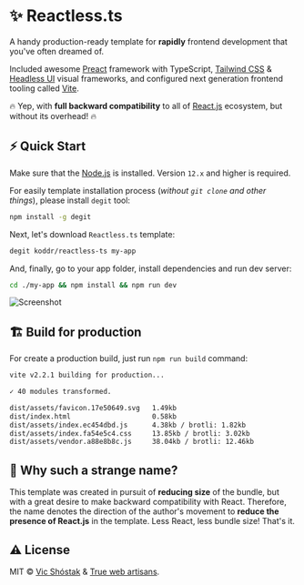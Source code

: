 # ✨ Reactless.ts

A handy production-ready template for **rapidly** frontend development that you've often dreamed of. 

Included awesome [Preact](https://preactjs.com/) framework with TypeScript, [Tailwind CSS](https://tailwindcss.com/) & [Headless UI](https://headlessui.dev/) visual frameworks, and configured next generation frontend tooling called [Vite](https://vitejs.dev/). 

🔥 Yep, with **full backward compatibility** to all of [React.js](https://reactjs.org/) ecosystem, but without its overhead! 🔥

## ⚡️ Quick Start

Make sure that the [Node.js](https://nodejs.org/en/) is installed. Version `12.x` and higher is required.

For easily template installation process (_without `git clone` and other things_), please install `degit` tool:

```bash
npm install -g degit
```

Next, let's download `Reactless.ts` template:

```bash
degit koddr/reactless-ts my-app
```

And, finally, go to your app folder, install dependencies and run dev server:

```bash
cd ./my-app && npm install && npm run dev
```

![Screenshot](https://user-images.githubusercontent.com/11155743/115931263-8563f380-a493-11eb-8625-dd46969f703c.png)

## 🏗 Build for production

For create a production build, just run `npm run build` command:

```bash
vite v2.2.1 building for production...

✓ 40 modules transformed.

dist/assets/favicon.17e50649.svg   1.49kb
dist/index.html                    0.58kb
dist/assets/index.ec454dbd.js      4.38kb / brotli: 1.82kb
dist/assets/index.fa54e5c4.css     13.85kb / brotli: 3.02kb
dist/assets/vendor.a88e8b8c.js     38.04kb / brotli: 12.46kb
```

## 🤔 Why such a strange name? 

This template was created in pursuit of **reducing size** of the bundle, but with a great desire to make backward compatibility with React. Therefore, the name denotes the direction of the author's movement to **reduce the presence of React.js** in the template. Less React, less bundle size! That's it.

## ⚠️ License

MIT &copy; [Vic Shóstak](https://shostak.dev/) & [True web artisans](https://1wa.co/).
